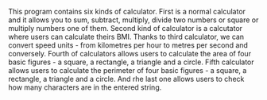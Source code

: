This program contains six kinds of calculator. First is a normal calculator and it allows you to sum, subtract, multiply, divide two numbers or square or multiply numbers one of them. Second kind of calculator is a calcutator where users can calculate theirs BMI. Thanks to third calculator, we can convert speed units - from kilometres per hour to metres per second and conversely. Fourth of calculators allows users to calculate the area of four basic figures - a square, a rectangle, a triangle and a circle. Fifth calculator allows users to calculate the perimeter of four basic figures - a square, a rectangle, a triangle and a circle. And rhe last one allows users to check how many characters are in the entered string.
